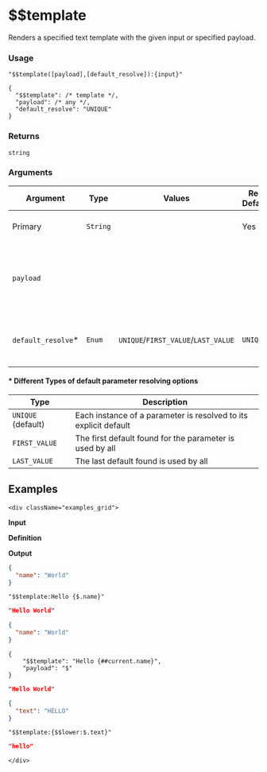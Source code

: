 # $$template

Renders a specified text template with the given input or specified payload.

### Usage
```transformers
"$$template([payload],[default_resolve]):{input}"
```
```transformers
{
  "$$template": /* template */,
  "payload": /* any */,
  "default_resolve": "UNIQUE"
}
```
### Returns
`string`
### Arguments
| Argument           | Type     | Values                              | Required / Default&nbsp;Value | Description                                                      |
|--------------------|----------|-------------------------------------|-------------------------------|------------------------------------------------------------------|
| Primary            | `String` |                                     | Yes                           | The text template to render                                      |
| `payload`          |          |                                     |                               | Additional context, referred to as `##current` from the template |
| `default_resolve`* | `Enum`   | `UNIQUE`/`FIRST_VALUE`/`LAST_VALUE` | `UNIQUE`                      | Default resolve option for the template                          |

#### * Different Types of default parameter resolving options
| Type               | Description                                                      |
|--------------------|------------------------------------------------------------------|
| `UNIQUE` (default) | Each instance of a parameter is resolved to its explicit default |
| `FIRST_VALUE`      | The first default found for the parameter is used by all         |
| `LAST_VALUE`       | The last default found is used by all                            |


## Examples
```mdx-code-block
<div className="examples_grid">
```

**Input**

**Definition**

**Output**


```json
{
  "name": "World"
}
```
```transformers
"$$template:Hello {$.name}"
```
```json
"Hello World"
```

```json
{
  "name": "World"
}
```
```transformers
{
    "$$template": "Hello {##current.name}",
    "payload": "$"
}
```
```json
"Hello World"
```

```json
{
  "text": "HELLO"
}
```
```transformers
"$$template:{$$lower:$.text}"
```
```json
"hello"
```

```mdx-code-block
</div>
```
